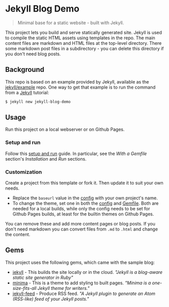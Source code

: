 # Jekyll Blog Demo
> Minimal base for a static website - built with Jekyll.

This project lets you build and serve statically generated site. Jekyll is used to compile the static HTML assets using templates in the repo. The main content files are markdown and HTML files at the top-level directory. There some markdown post files in a subdirectory - you can delete this directory if you don't need blog posts.

## Background

This repo is based on an example provided by Jekyll, available as the [jekyll/example](https://github.com/jekyll/example) repo. One way to get that example is to run the command from a [Jekyll](https://jekyllrb.com/) tutorial:

```bash
$ jekyll new jekyll-blog-demo
```


## Usage

Run this project on a local webserver or on Github Pages.

### Setup and run

Follow this [setup and run](https://github.com/MichaelCurrin/static-sites-generator-resources/blob/master/Jekyll/setup_and_run.md) guide. In particular, see the _With a Gemfile_ section's _Installation_ and _Run_ sections.

### Customization

Create a project from this template or fork it. Then update it to suit your own needs.

- Replace the `baseurl` value in the [config](/_config.yml) with your own project's name.
- To change the theme, set one in both the [config](/_config.yml) and [Gemfile](/Gemfile). Both are needed for a local builds, while only the config needs to be set for Github Pages builds, at least for the builtin themes on Github Pages.

You can remove these and add more content pages or blog posts. If you don't need markdown you can convert files from `.md` to `.html` and change the content. 


## Gems

This project uses the following gems, which came with the sample blog:

- [jekyll](https://github.com/jekyll/jekyll) - This builds the site locally or in the cloud. _"Jekyll is a blog-aware static site generator in Ruby"_
- [minima](https://github.com/jekyll/minima) - This is a theme to add styling to built pages. _"Minima is a one-size-fits-all Jekyll theme for writers."_
- [jekyll-feed](https://github.com/jekyll/jekyll-feed) - Produce RSS feed. _"A Jekyll plugin to generate an Atom (RSS-like) feed of your Jekyll posts."_

